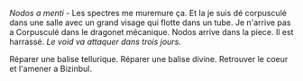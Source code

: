 
*Nodos a menti* - Les spectres me muremure ça. 
Et la je suis dé corpusculé dans une salle avec un grand visage qui flotte dans un tube.
Je n'arrive pas a Corpusculé dans le dragonet mécanique.
Nodos arrive dans la piece. Il est harrassé. *Le void va attaquer dans trois jours.*

Réparer une balise tellurique.
Réparer une balise divine.
Retrouver le coeur et l'amener a Bizinbul.